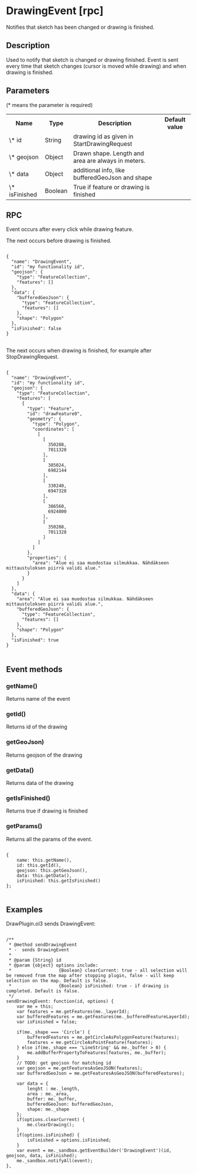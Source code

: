 # DrawingEvent [rpc]

Notifies that sketch has been changed or drawing is finished.

## Description

Used to notify that sketch is changed or drawing finished. Event is sent every time that sketch changes (cursor is moved while drawing) and when drawing is finished. 

## Parameters

(* means the parameter is required)

<table class="table">
<tr>
  <th> Name</th><th> Type</th><th> Description</th><th> Default value</th>
</tr>
<tr>
  <td> \* id </td><td> String</td><td> drawing id as given in StartDrawingRequest</td><td> </td>
</tr>
<tr>
  <td> \* geojson </td><td> Object</td><td> Drawn shape. Length and area are always in meters. </td><td> </td>
</tr>
<tr>
  <td> \* data </td><td> Object</td><td> additional info, like bufferedGeoJson and shape</td><td> </td>
</tr>
<tr>
  <td> \* isFinished </td><td> Boolean</td><td> True if feature or drawing is finished</td><td> </td>
</tr>
</table>

## RPC

Event occurs after every click while drawing feature. 

The next occurs before drawing is finished.
<pre class="event-code-block">
<code>
{
  "name": "DrawingEvent",
  "id": "my functionality id",
  "geojson": {
    "type": "FeatureCollection",
    "features": []
  },
  "data": {
    "bufferedGeoJson": {
      "type": "FeatureCollection",
      "features": []
    },
    "shape": "Polygon"
  },
  "isFinished": false
}
</code>
</pre>

The next occurs when drawing is finished, for example after StopDrawingRequest.
<pre class="event-code-block">
<code>
{
  "name": "DrawingEvent",
  "id": "my functionality id",
  "geojson": {
    "type": "FeatureCollection",
    "features": [
      {
        "type": "Feature",
        "id": "drawFeature0",
        "geometry": {
          "type": "Polygon",
          "coordinates": [
            [
              [
                350208,
                7011328
              ],
              [
                385024,
                6982144
              ],
              [
                330240,
                6947328
              ],
              [
                386560,
                6924800
              ],
              [
                350208,
                7011328
              ]
            ]
          ]
        },
        "properties": {
          "area": "Alue ei saa muodostaa silmukkaa. Nähdäkseen mittaustuloksen piirrä validi alue."
        }
      }
    ]
  },
  "data": {
    "area": "Alue ei saa muodostaa silmukkaa. Nähdäkseen mittaustuloksen piirrä validi alue.",
    "bufferedGeoJson": {
      "type": "FeatureCollection",
      "features": []
    },
    "shape": "Polygon"
  },
  "isFinished": true
}
</code>
</pre>

## Event methods

### getName()
Returns name of the event

### getId()
Returns id of the drawing

### getGeoJson)
Returns geojson of the drawing

### getData()
Returns data of the drawing

### getIsFinished()
Returns true if drawing is finished

### getParams()
Returns all the params of the event.
<pre class="event-code-block">
<code>
{
    name: this.getName(),
    id: this.getId(),
    geojson: this.getGeoJson(),
    data: this.getData(),
    isFinished: this.getIsFinished()
};
</code>
</pre>

## Examples

DrawPlugin.ol3 sends DrawingEvent:
<pre class="event-code-block">
<code>
/**
 * @method sendDrawingEvent
 * -  sends DrawingEvent
 *
 * @param {String} id
 * @param {object} options include:
 *                  {Boolean} clearCurrent: true - all selection will be removed from the map after stopping plugin, false - will keep selection on the map. Default is false.
 *                  {Boolean} isFinished: true - if drawing is completed. Default is false.
 */
sendDrawingEvent: function(id, options) {
    var me = this;
    var features = me.getFeatures(me._layerId);
    var bufferedFeatures = me.getFeatures(me._bufferedFeatureLayerId);
    var isFinished = false;

    if(me._shape === 'Circle') {
        bufferedFeatures = me.getCircleAsPolygonFeature(features);
        features = me.getCircleAsPointFeature(features);
    } else if(me._shape === 'LineString' && me._buffer > 0) {
        me.addBufferPropertyToFeatures(features, me._buffer);
    }
    // TODO: get geojson for matching id
    var geojson = me.getFeaturesAsGeoJSON(features);
    var bufferedGeoJson = me.getFeaturesAsGeoJSON(bufferedFeatures);

    var data = {
        lenght : me._length,
        area : me._area,
        buffer: me._buffer,
        bufferedGeoJson: bufferedGeoJson,
        shape: me._shape
    };
    if(options.clearCurrent) {
        me.clearDrawing();
    }
    if(options.isFinished) {
        isFinished = options.isFinished;
    }
    var event = me._sandbox.getEventBuilder('DrawingEvent')(id, geojson, data, isFinished);
    me._sandbox.notifyAll(event);
},
</code>
</pre>
